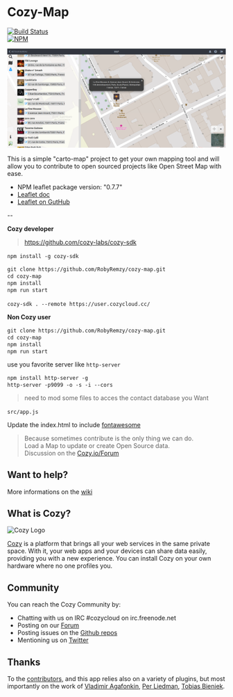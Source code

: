 # Cozy-Map
[![Build Status](https://travis-ci.org/RobyRemzy/cozy-map.svg?branch=master)](https://travis-ci.org/RobyRemzy/cozy-map)  
[![NPM](https://nodei.co/npm/cozy-map.png?compact=true)](https://npmjs.org/package/cozy-map)

![screeshot](https://raw.githubusercontent.com/RobyRemzy/cozy-map/master/screenshot.png)  

This is a simple "carto-map" project to get your own mapping tool and will allow you to contribute to open sourced projects like Open Street Map with ease.  


- NPM leaflet package version: "0.7.7"
- [Leaflet doc](http://leafletjs.com)
- [Leaflet on GutHub](https://github.com/Leaflet/Leaflet)

--

**Cozy developer**  

>https://github.com/cozy-labs/cozy-sdk

`npm install -g cozy-sdk`

```shell
git clone https://github.com/RobyRemzy/cozy-map.git
cd cozy-map
npm install
npm run start

cozy-sdk . --remote https://user.cozycloud.cc/
```

**Non Cozy user**  

```shell
git clone https://github.com/RobyRemzy/cozy-map.git
cd cozy-map
npm install
npm run start
```

use you favorite server like `http-server`

```shell
npm install http-server -g
http-server -p9099 -o -s -i --cors
```

>need to mod some files to acces the contact database you Want

`src/app.js`

Update the index.html to include [fontawesome](http://fontawesome.io/)

>Because sometimes contribute is the only thing we can do.  
Load a Map to update or create Open Source data.  
Discussion on the [Cozy.io/Forum](https://forum.cozy.io/t/app-leaflet-map-here-i-am-there-you-go/2114)

## Want to help?

More informations on the [wiki](https://github.com/RobyRemzy/cozy-map/wiki)

## What is Cozy?

![Cozy Logo](https://raw.github.com/cozy/cozy-setup/gh-pages/assets/images/happycloud.png)

[Cozy](http://cozy.io) is a platform that brings all your web services in the
same private space.  With it, your web apps and your devices can share data
easily, providing you
with a new experience. You can install Cozy on your own hardware where no one
profiles you.

## Community

You can reach the Cozy Community by:

* Chatting with us on IRC #cozycloud on irc.freenode.net
* Posting on our [Forum](https://forum.cozy.io/)
* Posting issues on the [Github repos](https://github.com/cozy/)
* Mentioning us on [Twitter](http://twitter.com/mycozycloud)

## Thanks
To the [contributors](https://github.com/RobyRemzy/cozy-map/graphs/contributors), and this app relies also on a variety of plugins, but most importantly on the work of
[Vladimir Agafonkin](https://github.com/mourner),
[Per Liedman](https://github.com/perliedman),
[Tobias Bieniek](https://github.com/Turbo87).
